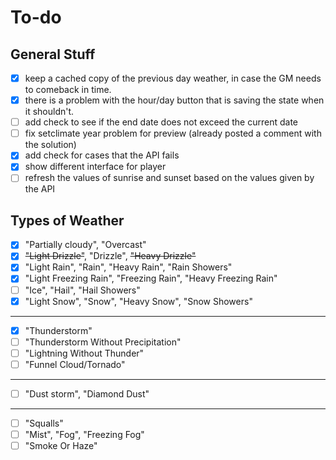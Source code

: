 # To-do

## General Stuff
- [x] keep a cached copy of the previous day weather, in case the GM needs to comeback in time.  
- [x] there is a problem with the hour/day button that is saving the state when it shouldn't.
- [ ] add check to see if the end date does not exceed the current date
- [ ] fix setclimate year problem for preview (already posted a comment with the solution)
- [x] add check for cases that the API fails
- [x] show different interface for player
- [ ] refresh the values of sunrise and sunset based on the values given by the API

## Types of Weather
- [x] "Partially cloudy", "Overcast"
- [x] ~~"Light Drizzle"~~, "Drizzle", ~~"Heavy Drizzle"~~
- [x] "Light Rain", "Rain", "Heavy Rain", "Rain Showers"
- [x] "Light Freezing Rain", "Freezing Rain", "Heavy Freezing Rain"
- [ ] "Ice", "Hail", "Hail Showers"
- [x] "Light Snow", "Snow", "Heavy Snow", "Snow Showers"
---
- [x] "Thunderstorm"
- [ ] "Thunderstorm Without Precipitation"
- [ ] "Lightning Without Thunder"
- [ ] "Funnel Cloud/Tornado"
---
- [ ] "Dust storm", "Diamond Dust"
---
- [ ] "Squalls"
- [ ] "Mist", "Fog", "Freezing Fog"
- [ ] "Smoke Or Haze"